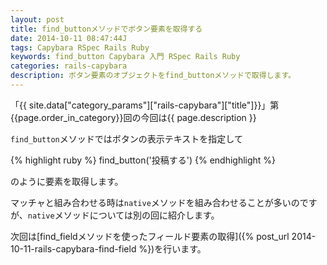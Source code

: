 ```yaml
---
layout: post
title: find_buttonメソッドでボタン要素を取得する
date: 2014-10-11 08:47:44J
tags: Capybara RSpec Rails Ruby
keywords: find_button Capybara 入門 RSpec Rails Ruby
categories: rails-capybara
description: ボタン要素のオブジェクトをfind_buttonメソッドで取得します。
---
```


「{{ site.data["category_params"]["rails-capybara"]["title"]}}」第{{page.order_in_category}}回の今回は{{ page.description }}

`find_button`メソッドではボタンの表示テキストを指定して

{% highlight ruby %}
find_button('投稿する')
{% endhighlight %}

のように要素を取得します。

マッチャと組み合わせる時は`native`メソッドを組み合わせることが多いのですが、`native`メソッドについては別の回に紹介します。

次回は[find_fieldメソッドを使ったフィールド要素の取得]({% post_url 2014-10-11-rails-capybara-find-field %})を行います。
